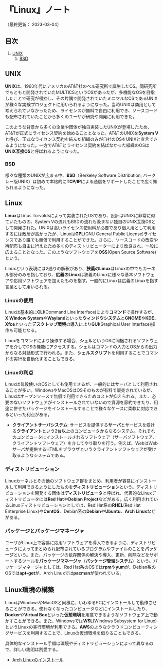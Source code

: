 # 『Linux』ノート

（最終更新： 2023-03-04）


## 目次

1. [UNIX](#unix)
	1. [BSD](#bsd)


## UNIX

**UNIX**は、1960年代にアメリカのAT&T社のベル研究所で誕生したOS。同研究所でもともと開発されていたMULTICSというOSがあったが、多機能なOSを目指したことで研究が頓挫し、その片隅で開発されていたミニマルなOSであるUNIXが様々な実験プロジェクトに用いられるようになった。当時UNIXは商用として考えられていなかったため、ライセンスが無料で自由に利用でき、ソースコードも配布されていたことから多くのユーザが研究や開発に利用できた。

このような背景から多くの企業や団体が独自実装したUNIXが登場したため、AT&Tが正式にライセンス契約を始めることとなった。AT&TのUNIXを**System V**と呼び、正式なライセンス契約を結んだ組織のみが自社のOSをUNIXと宣言できるようになった。一方でAT&Tとライセンス契約を結ばなかった組織のOSは**UNIX互換OS**と呼ばれるようになった。

### BSD

様々な種類のUNIXが広まる中、**BSD**（Berkeley Software Distribution, バークレー版UNIX）は初めて本格的に**TCP/IP**による通信をサポートしたことで広く知られるようになった。


## Linux

**Linux**はLinus Torvaldsによって実装されたOSであり、設計はUNIXに非常に似ていたものの、System Vの流れもBSDの流れも汲まない独自のUNIX互換OSとして開発された。UNIXは高いライセンス使用料が必要であり個人用として利用するには敷居が高かったが、Linuxは**GPL**(GNU General Public License)ライセンスであり誰でも無償で利用することができた。さらに、ソースコードの改変や再配布も自由に行えたため多くのディストリビューターにより改良され、一般に広まることとなった。このようなソフトウェアを**OSS**(Open Source Software)という。

Linuxという表現には2通りの解釈があり、**狭義のLinux**はLinuxの中でもカーネル部分のみを指しており、**広義のLinux**は狭義のLinuxに様々な基本ソフトウェアや応用ソフトウェアを加えたものを指す。一般的にLinuxは広義のLinuxを指す言葉として用いられる。

### Linuxの使用

Linuxは基本的に**CLI**(Command Line Interface)により**コマンド**で操作するが、**X Window System**や**Wayland**といった**ウィンドウシステム**と**GNOME**や**KDE**、**Xfce**といった**デスクトップ環境**の導入により**GUI**(Graphical User Interface)操作も可能となる。

Linuxをコマンドにより操作する場合、**シェル**というOSに同梱されるソフトウェアを介してOSの機能にアクセスする。シェルはコマンドの入力とOSからの出力からなる対話形式で行われる。また、**シェルスクリプト**を利用することでコマンドの実行を自動化することもできる。

### Linuxの利点

Linuxは普段使いのOSとしても使用できるが、一般的にはサーバとして利用されることが多い。WindowsやMacOSはOSそのものが有料で販売されているが、Linuxはオープンソースで無償で利用できるためコストが抑えられる。また、必要のないソフトウェアがインストールされていないので資源を節約できたり、用途に併せたパッケージをインストールすることで様々なケースに柔軟に対応できるといった利点がある。

- **クライアントサーバシステム**: サービスを提供する**サーバ**とサービスを受ける**クライアント**という2台以上のコンピュータからなるシステム。それぞれのコンピュータにインストールされるソフトウェア（サーバソフトウェア、クライアントソフトウェア）を介してやり取りを行う。例えば、WebはWebサーバが提供するHTMLをブラウザというクライアントソフトウェアが受け取るようなシステムである。

### ディストリビューション

Linuxカーネルとその他のソフトウェア群をまとめ、利用者が容易にインストールして利用できるようにしたものを**ディストリビューション**という。ディストリビューションを開発する団体は**ディストリビュータ**と呼ばれ、代表的なLinuxディストリビュータには**Red Hat**や**Debian Project**などがある。広く利用されているLinuxディストリビューションとしては、Red Hat系の**RHEL**(Red Hat Enterprise Linux)や**CentOS**、Debian系の**Debian**や**Ubuntu**、**Arch Linux**などがある。

### パッケージとパッケージマネージャ

ユーザがLinux上で容易に応用ソフトウェアを導入できるように、ディストリビュータによってまとめられ配布されているプログラムやファイルのことを**パッケージ**という。また、パッケージの依存関係の解決や導入、更新、削除などをサポートするツールを**パッケージマネージャ**（**パッケージ管理システム**）という。パッケージマネージャとしては、Red Hat系のOSでは**rpm**や**yum**が、Debian系のOSでは**apt-get**が、Arch Linuxでは**pacman**が使われている。


## Linux環境の構築

LinuxはWindowsやMacOSと同様に、いわゆるPCにインストールして動作させることができる。使わなくなったコンピュータなどにインストールしたり、**Docker**や**Virtual Box**といった**仮想環境**を用意できるようなソフトウェア上で動かすことができる。また、Windowsでは**WSL**(Windows Subsystem for Linux)というLinuxの実行環境が利用できる。**AWS**のようなクラウドコンピューティングサービスを利用することで、Linuxの仮想環境を借りることもできる。

具体的なインストール手順は環境やディストリビューションによって異なるので、詳しい説明は割愛する。

- [Arch Linuxのインストール](../topics/install_arch_linux.ja.md)
